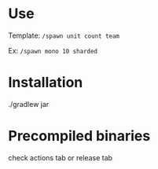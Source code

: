 # Use

Template: `/spawn unit count team`

Ex: `/spawn mono 10 sharded`

# Installation
./gradlew jar 

# Precompiled binaries 

check actions tab or release tab

